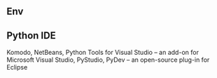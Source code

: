 


## Env

## Python IDE
Komodo, NetBeans, Python Tools for Visual Studio – an add-on for Microsoft Visual Studio, PyStudio, PyDev – an open-source plug-in for Eclipse

